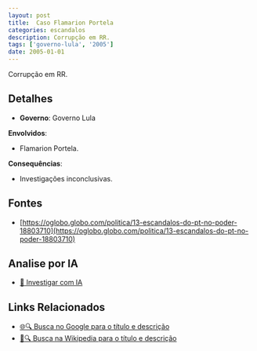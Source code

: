 ```yaml
---
layout: post
title:  Caso Flamarion Portela
categories: escandalos
description: Corrupção em RR.
tags: ['governo-lula', '2005']
date: 2005-01-01
---
```


Corrupção em RR.

## Detalhes
- **Governo**: Governo Lula

**Envolvidos**:
- Flamarion Portela.


**Consequências**:
- Investigações inconclusivas.


## Fontes
- [https://oglobo.globo.com/politica/13-escandalos-do-pt-no-poder-18803710](https://oglobo.globo.com/politica/13-escandalos-do-pt-no-poder-18803710)


## Analise por IA
- [🤖 Investigar com IA](https://www.perplexity.ai/search?q=Caso%20Flamarion%20Portela%20Corrup%C3%A7%C3%A3o%20em%20RR.%20Governo%20Lula)

## Links Relacionados
- [🌐🔍 Busca no Google para o título e descrição](https://www.google.com/search?q=Caso%20Flamarion%20Portela%20Corrup%C3%A7%C3%A3o%20em%20RR.%20Governo%20Lula)
- [📖🔍 Busca na Wikipedia para o título e descrição](https://pt.wikipedia.org/w/index.php?search=Caso%20Flamarion%20Portela%20Corrup%C3%A7%C3%A3o%20em%20RR.%20Governo%20Lula)

